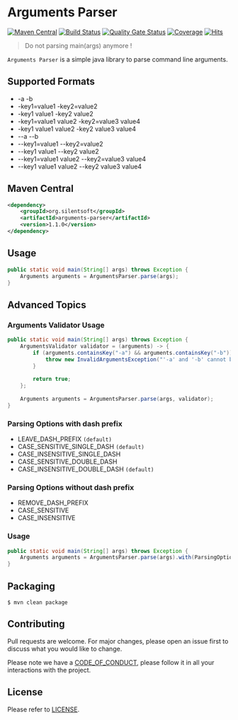 # Arguments Parser

[![Maven Central](https://img.shields.io/maven-central/v/org.silentsoft/arguments-parser)](https://search.maven.org/artifact/org.silentsoft/arguments-parser)
[![Build Status](https://app.travis-ci.com/silentsoft/arguments-parser.svg?branch=master)](https://app.travis-ci.com/silentsoft/arguments-parser)
[![Quality Gate Status](https://sonarcloud.io/api/project_badges/measure?project=silentsoft_arguments-parser&metric=alert_status)](https://sonarcloud.io/dashboard?id=silentsoft_arguments-parser)
[![Coverage](https://sonarcloud.io/api/project_badges/measure?project=silentsoft_arguments-parser&metric=coverage)](https://sonarcloud.io/dashboard?id=silentsoft_arguments-parser)
[![Hits](https://hits.sh/github.com/silentsoft/arguments-parser.svg)](https://hits.sh)

> Do not parsing main(args) anymore !

`Arguments Parser` is a simple java library to parse command line arguments.

## Supported Formats
  * -a -b
  * -key1=value1 -key2=value2
  * -key1 value1 -key2 value2
  * -key1=value1 value2 -key2=value3 value4
  * -key1 value1 value2 -key2 value3 value4
  * --a --b
  * --key1=value1 --key2=value2
  * --key1 value1 --key2 value2
  * --key1=value1 value2 --key2=value3 value4
  * --key1 value1 value2 --key2 value3 value4

## Maven Central
```xml
<dependency>
    <groupId>org.silentsoft</groupId>
    <artifactId>arguments-parser</artifactId>
    <version>1.1.0</version>
</dependency>
```

## Usage
```java
public static void main(String[] args) throws Exception {
    Arguments arguments = ArgumentsParser.parse(args);
}
```

## Advanced Topics

### Arguments Validator Usage
```java
public static void main(String[] args) throws Exception {
    ArgumentsValidator validator = (arguments) -> {
        if (arguments.containsKey("-a") && arguments.containsKey("-b")) {
            throw new InvalidArgumentsException("'-a' and '-b' cannot be exists together.");
        }
        
        return true;
    };
    
    Arguments arguments = ArgumentsParser.parse(args, validator);
}
```

### Parsing Options with dash prefix
  * LEAVE_DASH_PREFIX `(default)`
  * CASE_SENSITIVE_SINGLE_DASH `(default)`
  * CASE_INSENSITIVE_SINGLE_DASH
  * CASE_SENSITIVE_DOUBLE_DASH
  * CASE_INSENSITIVE_DOUBLE_DASH `(default)`

### Parsing Options without dash prefix
  * REMOVE_DASH_PREFIX
  * CASE_SENSITIVE
  * CASE_INSENSITIVE

### Usage
```java
public static void main(String[] args) throws Exception {
    Arguments arguments = ArgumentsParser.parse(args).with(ParsingOptions...);
}
```

## Packaging
```
$ mvn clean package
```

## Contributing
Pull requests are welcome. For major changes, please open an issue first to discuss what you would like to change.

Please note we have a [CODE_OF_CONDUCT](https://github.com/silentsoft/arguments-parser/blob/master/CODE_OF_CONDUCT.md), please follow it in all your interactions with the project.

## License
Please refer to [LICENSE](https://github.com/silentsoft/arguments-parser/blob/master/LICENSE.txt).
